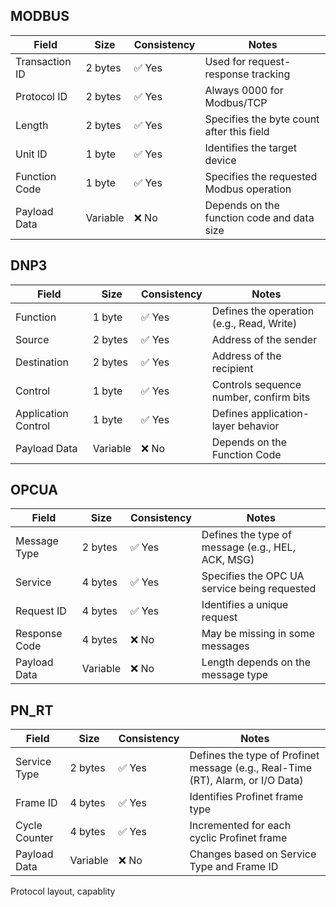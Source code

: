 ## MODBUS
| Field               | Size      | Consistency | Notes                                      |
|-------------------|----------|-------------|--------------------------------------------|
| Transaction ID   | 2 bytes  | ✅ Yes      | Used for request-response tracking        |
| Protocol ID     | 2 bytes  | ✅ Yes      | Always 0000 for Modbus/TCP                 |
| Length          | 2 bytes  | ✅ Yes      | Specifies the byte count after this field  |
| Unit ID         | 1 byte   | ✅ Yes      | Identifies the target device               |
| Function Code   | 1 byte   | ✅ Yes      | Specifies the requested Modbus operation   |
| Payload Data    | Variable | ❌ No       | Depends on the function code and data size |


## DNP3
| Field               | Size      | Consistency | Notes                                      |
|-------------------|----------|-------------|--------------------------------------------|
| Function          | 1 byte   | ✅ Yes      | Defines the operation (e.g., Read, Write) |
| Source           | 2 bytes  | ✅ Yes      | Address of the sender                     |
| Destination      | 2 bytes  | ✅ Yes      | Address of the recipient                  |
| Control          | 1 byte   | ✅ Yes      | Controls sequence number, confirm bits    |
| Application Control | 1 byte | ✅ Yes      | Defines application-layer behavior        |
| Payload Data     | Variable | ❌ No       | Depends on the Function Code              |


## OPCUA
| Field           | Size      | Consistency | Notes                                      |
|---------------|----------|-------------|--------------------------------------------|
| Message Type   | 2 bytes  | ✅ Yes      | Defines the type of message (e.g., HEL, ACK, MSG) |
| Service       | 4 bytes  | ✅ Yes      | Specifies the OPC UA service being requested |
| Request ID    | 4 bytes  | ✅ Yes      | Identifies a unique request               |
| Response Code  | 4 bytes  | ❌ No       | May be missing in some messages           |
| Payload Data  | Variable | ❌ No       | Length depends on the message type        |


## PN_RT
| Field           | Size      | Consistency | Notes                                      |
|---------------|----------|-------------|--------------------------------------------|
| Service Type  | 2 bytes  | ✅ Yes      | Defines the type of Profinet message (e.g., Real-Time (RT), Alarm, or I/O Data) |
| Frame ID      | 4 bytes  | ✅ Yes      | Identifies Profinet frame type            |
| Cycle Counter | 4 bytes  | ✅ Yes      | Incremented for each cyclic Profinet frame |
| Payload Data  | Variable | ❌ No       | Changes based on Service Type and Frame ID |

Protocol layout, capablity